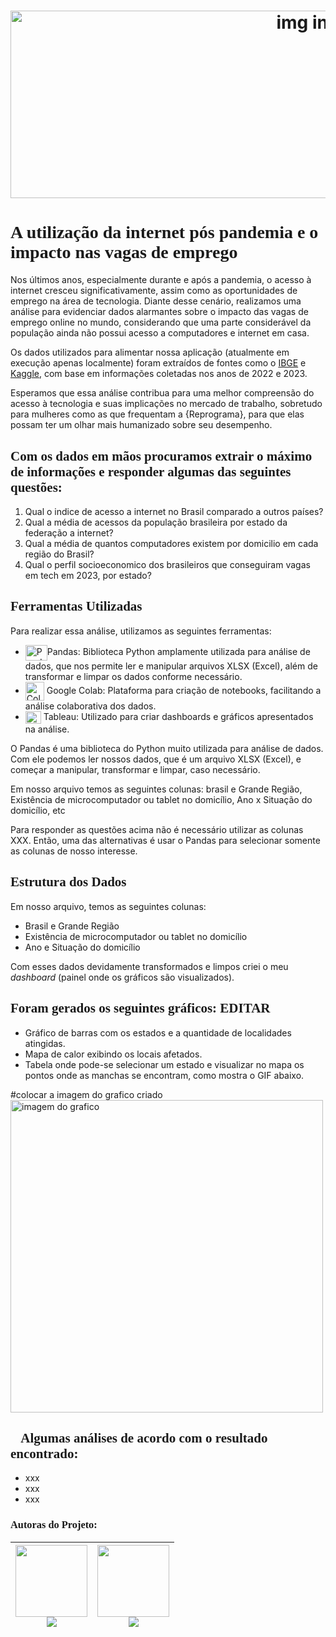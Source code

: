 
<h1 align="center">
  <img src="https://www.prysmian.com/sites/www.prysmian.com/files/2024-01/internet-banner.png" alt="img internet" width="1000" height="300px">
</h1>


<font face="perpetua"><h1>A utilização da internet pós pandemia e o impacto nas vagas de emprego</h1></font>

<p>Nos últimos anos, especialmente durante e após a pandemia, o acesso à internet cresceu significativamente, assim como as oportunidades de emprego na área de tecnologia. Diante desse cenário, realizamos uma análise para evidenciar dados alarmantes sobre o impacto das vagas de emprego online no mundo, considerando que uma parte considerável da população ainda não possui acesso a computadores e internet em casa.</p>

<p>Os dados utilizados para alimentar nossa aplicação (atualmente em execução apenas localmente) foram extraídos de fontes como o <a href="https://www.ibge.gov.br/estatisticas/sociais/trabalho/17270-pnad-continua.html?edicao=38243&t=resultados">IBGE</a> e <a href="https://www.kaggle.com/datasets/datahackers/state-of-data-brazil-2023/data">Kaggle</a>, com base em informações coletadas nos anos de 2022 e 2023.</p>

<p>Esperamos que essa análise contribua para uma melhor compreensão do acesso à tecnologia e suas implicações no mercado de trabalho, sobretudo para mulheres como as que frequentam a {Reprograma}, para que elas possam ter um olhar mais humanizado sobre seu desempenho.</p>

<font face="perpetua"><h2>Com os dados em mãos procuramos extrair o máximo de informações e responder algumas das seguintes questões:</h2></font>

<ol>
    <li>Qual o indice de acesso a internet no Brasil comparado a outros países?</li>
    <li>Qual a média de acessos da população brasileira por estado da federação a internet?</li>
    <li>Qual a média de quantos computadores existem por domicilio em cada região do Brasil?</li>
    <li>Qual o perfil socioeconomico dos brasileiros que conseguiram vagas em tech em 2023, por estado?</li>
</ol>

<font face="perpetua"><h2>Ferramentas Utilizadas</h2></font>

<p>Para realizar essa análise, utilizamos as seguintes ferramentas:</p>

<ul>
    <li><img align="center" alt="Pandas" height="25" width="35" src="https://logowik.com/content/uploads/images/panda3013.logowik.com.webp">Pandas: Biblioteca Python amplamente utilizada para análise de dados, que nos permite ler e manipular arquivos XLSX (Excel), além de transformar e limpar os dados conforme necessário.</li>
    <li><img align="center" alt="Colab" height="30" width="30" src="https://i.namu.wiki/i/zKS7LsOc2A4ZZR64XnAm8S88HbszoXQPH_T7CY3KFwfwJtemXQwc4Nu3tx5GavmyG-wmgcKs_PfqYbY8xg3iow.webp"> Google Colab: Plataforma para criação de notebooks, facilitando a análise colaborativa dos dados.</li>
    <li><img align="center" alt="Tableau" height="20" width="25" src="https://wallpapers.com/images/hd/tableau-software-logo-design-th525w75z77ccxc9.png">  Tableau: Utilizado para criar dashboards e gráficos apresentados na análise.</li>
</ul>

 <p>O Pandas é uma biblioteca do Python muito utilizada para análise de dados. Com ele podemos ler nossos dados, que é um arquivo XLSX (Excel), e começar a manipular, transformar e limpar, caso necessário. 

 Em nosso arquivo temos as seguintes colunas: brasil e Grande Região, Existência de microcomputador ou tablet no domicílio, Ano x Situação do domicílio, etc
 
 Para responder as questões acima não é necessário utilizar as colunas XXX. Então, uma das alternativas é usar o Pandas para selecionar somente as colunas de nosso interesse.

<font face="perpetua"><h2>Estrutura dos Dados</h2></font>

Em nosso arquivo, temos as seguintes colunas:
<ul>
    <li>Brasil e Grande Região </li>
    <li>Existência de microcomputador ou tablet no domicílio</li>
    <li>Ano e Situação do domicílio</li>
</ul>

 
 Com esses dados devidamente transformados e limpos criei o meu _dashboard_ (painel onde os gráficos são visualizados).</p>

<font face="perpetua"><h2>Foram gerados os seguintes gráficos: EDITAR</h2></font>
 
 <ul>
    <li>Gráfico de barras com os estados e a quantidade de localidades atingidas.</li>
    <li>Mapa de calor exibindo os locais afetados.</li>
    <li>Tabela onde pode-se selecionar um estado e visualizar no mapa os pontos onde as manchas se encontram, como mostra o GIF abaixo.</li>
 </ul>

#colocar a imagem do grafico criado
<img src="" alt="imagem do grafico" width="500">


<font face="perpetua"><h2>🌟Algumas análises de acordo com o resultado encontrado:</h2></font>

<ul>
    <li>xxx</li>
    <li>xxx</li>
    <li>xxx</li>
</ul>


<font face="courrier"><h3>Autoras do Projeto:</h3></font>

| [<img loading="lazy" src="https://avatars.githubusercontent.com/u/101891674?v=4" width=115><br>](https://github.com/TmTeixeira) <a href="https://www.linkedin.com/in/analistatammyteixeira/" target="_blank"><img src="https://img.shields.io/badge/-LinkedIn-%230077B5?style=for-the-badge&logo=linkedin&logoColor=white" target="_blank"></a>  |  [<img loading="lazy" src="https://avatars.githubusercontent.com/u/171205733?v=4" width=115><br>](https://github.com/veronica-toledo-bm) <a href="https://www.linkedin.com/in/veronica-toledo-bm/" target="_blank"><img src="https://img.shields.io/badge/-LinkedIn-%230077B5?style=for-the-badge&logo=linkedin&logoColor=white" target="_blank"></a>
| :---: | :---: | 